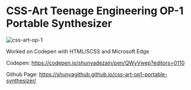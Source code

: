 # CSS-Art Teenage Engineering OP-1 Portable Synthesizer
![css-art-op-1](https://user-images.githubusercontent.com/56504519/91629802-081cd780-ea07-11ea-89e4-fec98337c1ee.jpg)

Worked on Codepen with HTML/SCSS and Microsoft Edge

Codepen: https://codepen.io/shunyadezain/pen/QWyVwep?editors=0110

Github Page: https://shunyagithub.github.io/css-art-op1-portable-synthesizer/

